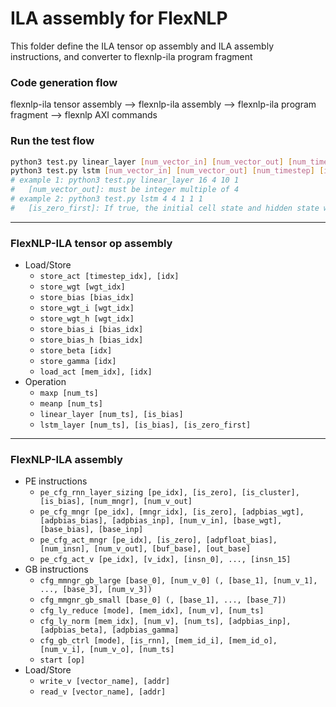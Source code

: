 # ILA assembly for FlexNLP
This folder define the ILA tensor op assembly and ILA assembly instructions, and converter to flexnlp-ila program fragment

### Code generation flow
flexnlp-ila tensor assembly --> flexnlp-ila assembly --> flexnlp-ila program fragment --> flexnlp AXI commands

### Run the test flow
```bash
python3 test.py linear_layer [num_vector_in] [num_vector_out] [num_timestep] [is_bias]
python3 test.py lstm [num_vector_in] [num_vector_out] [num_timestep] [is_bias] [is_zero_first]
# example 1: python3 test.py linear_layer 16 4 10 1
#   [num_vector_out]: must be integer multiple of 4
# example 2: python3 test.py lstm 4 4 1 1 1
#   [is_zero_first]: If true, the initial cell state and hidden state would be zero
```
---

### FlexNLP-ILA tensor op assembly
- Load/Store
  - `store_act [timestep_idx], [idx]`
  - `store_wgt [wgt_idx]`
  - `store_bias [bias_idx]`
  - `store_wgt_i [wgt_idx]`
  - `store_wgt_h [wgt_idx]`
  - `store_bias_i [bias_idx]`
  - `store_bias_h [bias_idx]`
  - `store_beta [idx]`
  - `store_gamma [idx]`
  - `load_act [mem_idx], [idx]`
- Operation
  - `maxp [num_ts]`
  - `meanp [num_ts]`
  - `linear_layer [num_ts], [is_bias]`
  - `lstm_layer [num_ts], [is_bias], [is_zero_first]`

---

### FlexNLP-ILA assembly
- PE instructions
  - `pe_cfg_rnn_layer_sizing [pe_idx], [is_zero], [is_cluster], [is_bias], [num_mngr], [num_v_out]`
  - `pe_cfg_mngr [pe_idx], [mngr_idx], [is_zero], [adpbias_wgt], [adpbias_bias], [adpbias_inp], [num_v_in], [base_wgt], [base_bias], [base_inp]`
  - `pe_cfg_act_mngr [pe_idx], [is_zero], [adpfloat_bias], [num_insn], [num_v_out], [buf_base], [out_base]`
  - `pe_cfg_act_v [pe_idx], [v_idx], [insn_0], ..., [insn_15]`
- GB instructions
  - `cfg_mmngr_gb_large [base_0], [num_v_0] (, [base_1], [num_v_1], ..., [base_3], [num_v_3])`
  - `cfg_mmgnr_gb_small [base_0] (, [base_1], ..., [base_7])`
  - `cfg_ly_reduce [mode], [mem_idx], [num_v], [num_ts]`
  - `cfg_ly_norm [mem_idx], [num_v], [num_ts], [adpbias_inp], [adpbias_beta], [adpbias_gamma]`
  - `cfg_gb_ctrl [mode], [is_rnn], [mem_id_i], [mem_id_o], [num_v_i], [num_v_o], [num_ts]`
  - `start [op]`
- Load/Store
  - `write_v [vector_name], [addr]`
  - `read_v [vector_name], [addr]`
